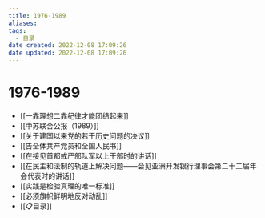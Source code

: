 ```yaml
---
title: 1976-1989
aliases:
tags:
  - 目录
date created: 2022-12-08 17:09:26
date updated: 2022-12-08 17:09:26
---
```


# 1976-1989

- [[一靠理想二靠纪律才能团结起来]]
- [[中苏联合公报（1989）]]
- [[关于建国以来党的若干历史问题的决议]]
- [[告全体共产党员和全国人民书]]
- [[在接见首都戒严部队军以上干部时的讲话]]
- [[在民主和法制的轨道上解决问题——会见亚洲开发银行理事会第二十二届年会代表时的讲话]]
- [[实践是检验真理的唯一标准]]
- [[必须旗帜鲜明地反对动乱]]
- [[📋目录]]
